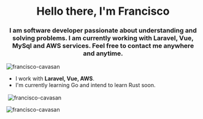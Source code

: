 <h1 align="center">Hello there, I'm Francisco</h1>
<h3 align="center">I am software developer passionate about understanding and solving problems. I am currently working with Laravel, Vue, MySql and AWS services. Feel free to contact me anywhere and anytime.</h3>

<p align="left"> <img src="https://komarev.com/ghpvc/?username=francisco-cavasan&label=Profile%20views&color=17ee42&style=flat" alt="francisco-cavasan" /> </p>

- I work with **Laravel, Vue, AWS**.
- I'm currently learning Go and intend to learn Rust soon.

<p>&nbsp;<img align="center" src="https://github-readme-stats.vercel.app/api?username=francisco-cavasan&show_icons=true&theme=onedark&locale=en" alt="francisco-cavasan" /></p>

<p><img align="center" src="https://github-readme-streak-stats.herokuapp.com/?user=francisco-cavasan&theme=dark" alt="francisco-cavasan" /></p>
